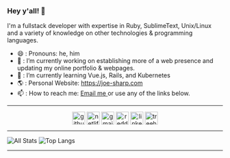 ### Hey y'all! 👋
I'm a fullstack developer with expertise in Ruby, SublimeText, Unix/Linux and a variety of knowledge on other technologies & programming languages.
- 😄 : Pronouns: he, him
- 🔭 : I’m currently working on establishing more of a web presence and updating my online portfolio & webpages.
- 🌱 : I’m currently learning Vue.js, Rails, and Kubernetes
- 🌎 : Personal Website: https://joe-sharp.com
- 📫 : How to reach me: <a href="mailto:joesharp13@gmail.com?subject=Contact%20Joe%20Sharp&amp;body=Dear Joe Sharp,%0D%0A%0D%0A%0D%0A"> Email me </a> or use any of the links below.

<hr/>

<p align="center">
<a href="https://github.com/joe-sharp" target="blank"><img align="center" src="https://cdn.jsdelivr.net/npm/simple-icons@3.0.1/icons/github.svg" alt="github" height="30" width="30" /></a>
<a href="https://joe-sharp.com" target="blank"><img align="center" src="https://cdn.jsdelivr.net/npm/simple-icons@3.0.1/icons/netlify.svg" alt="netlify" height="30" width="30" /></a>
<a href="mailto:joesharp13@gmail.com?subject=Contact%20Joe%20Sharp&amp;body=Dear Joe Sharp,%0D%0A%0D%0A%0D%0A" target="blank"><img align="center" src="https://cdn.jsdelivr.net/npm/simple-icons@3.0.1/icons/gmail.svg" alt="gmail" height="30" width="30" /></a>
<a href="https://www.reddit.com/u/joe-sharp/" target="blank"><img align="center" src="https://cdn.jsdelivr.net/npm/simple-icons@3.0.1/icons/reddit.svg" alt="reddit" height="30" width="30" /></a>
<a href="https://www.linkedin.com/in/joesharp13/" target="blank"><img align="center" src="https://cdn.jsdelivr.net/npm/simple-icons@3.0.1/icons/linkedin.svg" alt="linkedin" height="30" width="30" /></a>
<a href="https://teamtreehouse.com/joesharp" target="blank"><img align="center" src="https://cdn.jsdelivr.net/npm/simple-icons@3.0.1/icons/treehouse.svg" alt="treehouse" height="30" width="30" /></a>
</p>

<hr/>

![All Stats](https://github-readme-stats.vercel.app/api?username=joe-sharp&show_icons=true&include_all_commits=true&count_private=true&theme=dark&icon_color=007bff&title_color=007bff&custom_title=GitHub%20Stats)
![Top Langs](https://github-readme-stats.vercel.app/api/top-langs/?username=joe-sharp&layout=compact&theme=dark&title_color=007bff)

<hr/>

<!--
**joe-sharp/joe-sharp** is a ✨ _special_ ✨ repository because its `README.md` (this file) appears on your GitHub profile.

Here are some ideas to get you started:

- 🔭 I’m currently working on ...
- 🌱 I’m currently learning ...
- 👯 I’m looking to collaborate on ...
- 🤔 I’m looking for help with ...
- 💬 Ask me about ...
- 📫 How to reach me: ...
- 😄 Pronouns: ...
- ⚡ Fun fact: ...
-->
